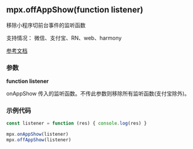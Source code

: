 ## mpx.offAppShow(function listener)

移除小程序切前台事件的监听函数

支持情况： 微信、支付宝、RN、web、harmony

[参考文档](https://developers.weixin.qq.com/miniprogram/dev/api/base/app/app-event/wx.offAppShow.html)

### 参数

**function listener**

onAppShow 传入的监听函数。不传此参数则移除所有监听函数(支付宝除外)。

### 示例代码
```js
const listener = function (res) { console.log(res) }

mpx.onAppShow(listener)
mpx.offAppShow(listener)
```